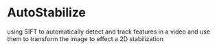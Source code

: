 AutoStabilize
=============

using SIFT to automatically detect and track features in a video and use them to transform the image to effect a 2D stabilization
